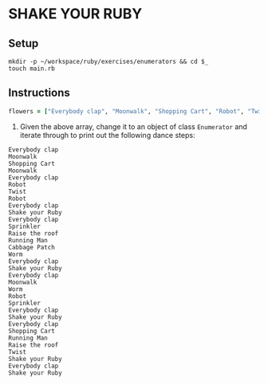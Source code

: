 # SHAKE YOUR RUBY

## Setup

```
mkdir -p ~/workspace/ruby/exercises/enumerators && cd $_
touch main.rb
```

## Instructions

```ruby
flowers = ["Everybody clap", "Moonwalk", "Shopping Cart", "Robot", "Twist", "Cabbage Patch", "Raise the roof", "Sprinkler", "Running Man", "Worm", "Shake your Ruby"]

```

1. Given the above array, change it to an object of class `Enumerator` and iterate through to print out the following dance steps:

```
Everybody clap
Moonwalk
Shopping Cart
Moonwalk
Everybody clap
Robot
Twist
Robot
Everybody clap
Shake your Ruby
Everybody clap
Sprinkler
Raise the roof
Running Man
Cabbage Patch
Worm
Everybody clap
Shake your Ruby
Everybody clap
Moonwalk
Worm
Robot
Sprinkler
Everybody clap
Shake your Ruby
Everybody clap
Shopping Cart
Running Man
Raise the roof
Twist
Shake your Ruby
Everybody clap
Shake your Ruby
```
